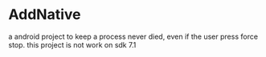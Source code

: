 # AddNative
a android project to keep a process never died, even if the user press force stop.
this project is not work on sdk 7.1
